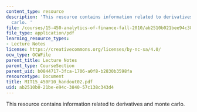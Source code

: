 ```yaml
---
content_type: resource
description: 'This resource contains information related to derivatives and monte
  carlo. '
file: /courses/15-450-analytics-of-finance-fall-2010/ab2510b021bee94c384057c138c343d4_MIT15_450F10_handout02.pdf
file_type: application/pdf
learning_resource_types:
- Lecture Notes
license: https://creativecommons.org/licenses/by-nc-sa/4.0/
ocw_type: OCWFile
parent_title: Lecture Notes
parent_type: CourseSection
parent_uid: b0844717-3fca-1706-a0f8-b2830b3598fa
resourcetype: Document
title: MIT15_450F10_handout02.pdf
uid: ab2510b0-21be-e94c-3840-57c138c343d4
---
```

This resource contains information related to derivatives and monte carlo. 